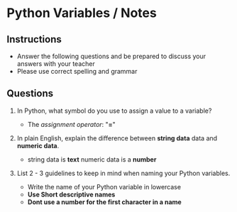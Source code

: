 # Python Variables / Notes

## Instructions

- Answer the following questions and be prepared to discuss your answers with your teacher
- Please use correct spelling and grammar

## Questions

1. In Python, what symbol do you use to assign a value to a variable?
    -  The *assignment operator*: "**=**"

2. In plain English, explain the difference between **string data** data and **numeric data**.
    -  string data is **text** numeric data is a **number**


3. List 2 - 3 guidelines to keep in mind when naming your Python variables.
    -  Write the name of your Python variable in lowercase
    -  **Use Short descriptive names**
    -  **Dont use a number for the first character in a name**
